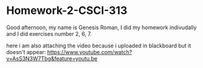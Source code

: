 # Homework-2-CSCI-313
Good afternoon, my name is Genesis Roman, I did my homework indivudally and I did exercises number 2, 6, 7.

here i am also attaching the video because i uploaded in blackboard but it doesn't appear:
https://www.youtube.com/watch?v=AsS3N3W7Tbg&feature=youtu.be
